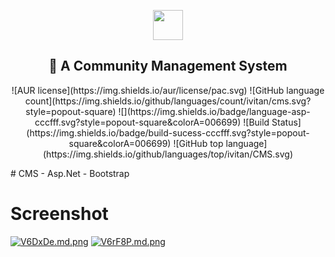 <p align="center" class="has-mb-6">
<img class="not-gallery-item" height="48" src="https://vitan.me/images/vitan.png">
<br>
<h2 align="center">🍝 A Community Management System</h2>
</p>
<p align="center" class="has-mb-6">
![AUR license](https://img.shields.io/aur/license/pac.svg)
![GitHub language count](https://img.shields.io/github/languages/count/ivitan/cms.svg?style=popout-square)
![](https://img.shields.io/badge/language-asp-cccfff.svg?style=popout-square&colorA=006699)
![Build Status](https://img.shields.io/badge/build-sucess-cccfff.svg?style=popout-square&colorA=006699)
![GitHub top language](https://img.shields.io/github/languages/top/ivitan/CMS.svg)
</p>
# CMS
- Asp.Net
- Bootstrap

# Screenshot
[![V6DxDe.md.png](https://s2.ax1x.com/2019/06/10/V6DxDe.md.png)](https://imgchr.com/i/V6DxDe)
[![V6rF8P.md.png](https://s2.ax1x.com/2019/06/10/V6rF8P.md.png)](https://imgchr.com/i/V6rF8P)
